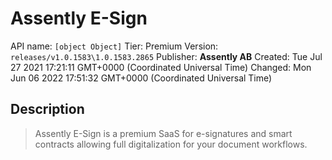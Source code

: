 # Assently E-Sign
API name: `[object Object]`
Tier: Premium
Version: `releases/v1.0.1583\1.0.1583.2865`
Publisher: **Assently AB**
Created: Tue Jul 27 2021 17:21:11 GMT+0000 (Coordinated Universal Time)
Changed: Mon Jun 06 2022 17:51:32 GMT+0000 (Coordinated Universal Time)

## Description
> Assently E-Sign is a premium SaaS for e-signatures and smart contracts allowing full digitalization for your document workflows.
